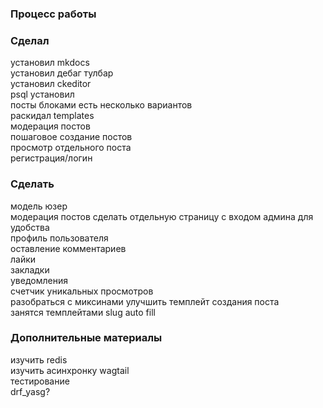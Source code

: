 ### Процесс работы

### Сделал

установил mkdocs  
установил дебаг тулбар  
установил ckeditor  
psql установил  
посты блоками есть несколько вариантов  
раскидал templates  
модерация постов  
пошаговое создание постов  
просмотр отдельного поста  
регистрация/логин

### Сделать

модель юзер  
модерация постов сделать отдельную страницу с входом админа для удобства  
профиль пользователя  
оставление комментариев  
лайки  
закладки  
уведомления  
счетчик уникальных просмотров  
разобраться с миксинами
улучшить темплейт создания поста  
занятся темплейтами
slug auto fill

### Дополнительные материалы

изучить redis  
изучить асинхронку
wagtail  
тестирование  
drf_yasg?  
